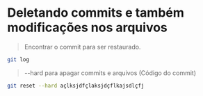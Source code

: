 # Deletando commits e também modificações nos arquivos

> Encontrar o commit para ser restaurado.
```bash
git log 
```
> --hard para apagar commits e arquivos (Código do commit)
```bash
git reset --hard açlksjdfçlaksjdçflkajsdlçfj
```
